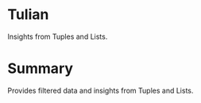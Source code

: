 # Tulian
Insights from Tuples and Lists.

# Summary
Provides filtered data and insights from Tuples and Lists.


